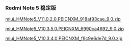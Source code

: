 ### Redmi Note 5  稳定版

[miui_HMNote5_V11.0.2.0.PEICNXM_918af93cae_9.0.zip](https://hugeota.d.miui.com/V11.0.2.0.PEICNXM/miui_HMNote5_V11.0.2.0.PEICNXM_918af93cae_9.0.zip)

[miui_HMNote5_V10.3.5.0.PEICNXM_6990ca4692_9.0.zip](https://hugeota.d.miui.com/V10.3.5.0.PEICNXM/miui_HMNote5_V10.3.5.0.PEICNXM_6990ca4692_9.0.zip)

[miui_HMNote5_V10.3.4.0.PEICNXM_f9c9e6de7d_9.0.zip](https://hugeota.d.miui.com/V10.3.4.0.PEICNXM/miui_HMNote5_V10.3.4.0.PEICNXM_f9c9e6de7d_9.0.zip)

